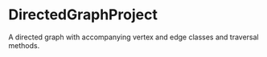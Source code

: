 # DirectedGraphProject
A directed graph with accompanying vertex and edge classes and traversal methods.
